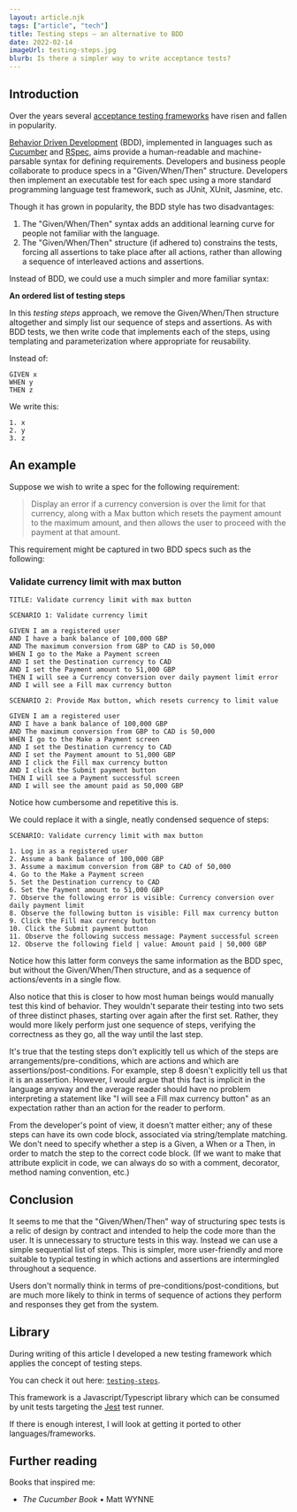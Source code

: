 ```yaml
---
layout: article.njk
tags: ["article", "tech"]
title: Testing steps – an alternative to BDD
date: 2022-02-14
imageUrl: testing-steps.jpg
blurb: Is there a simpler way to write acceptance tests?
---
```


## Introduction

Over the years several <a href="https://en.wikipedia.org/wiki/Acceptance_testing#List_of_acceptance-testing_frameworks" target="_blank">acceptance testing frameworks</a> have risen and fallen in popularity.

<a href="https://en.wikipedia.org/wiki/Behavior-driven_development" target="_blank">Behavior Driven Development</a> (BDD), implemented in languages such as <a href="https://en.wikipedia.org/wiki/Cucumber_(software)" target="_blank">Cucumber</a> and <a href="https://en.wikipedia.org/wiki/RSpec" target="_blank">RSpec</a>, aims provide a human-readable and machine-parsable syntax for defining requirements. Developers and business people collaborate to produce specs in a "Given/When/Then" structure. Developers then implement an executable test for each spec using a more standard programming language test framework, such as JUnit, XUnit, Jasmine, etc.

Though it has grown in popularity, the BDD style has two disadvantages:

1. The "Given/When/Then" syntax adds an additional learning curve for people not familiar with the language.
2. The "Given/When/Then" structure (if adhered to) constrains the tests, forcing all assertions to take place after all actions, rather than allowing a sequence of interleaved actions and assertions.

Instead of BDD, we could use a much simpler and more familiar syntax:

**An ordered list of testing steps**

In this _testing steps_ approach, we remove the Given/When/Then structure altogether and simply list our sequence of steps and assertions. As with BDD tests, we then write code that implements each of the steps, using templating and parameterization where appropriate for reusability.

Instead of:

```
GIVEN x
WHEN y
THEN z
```

We write this:

```
1. x
2. y
3. z
```

## An example

Suppose we wish to write a spec for the following requirement:

> Display an error if a currency conversion is over the limit for that currency, along with a Max button which resets the payment amount to the maximum amount, and then allows the user to proceed with the payment at that amount.

This requirement might be captured in two BDD specs such as the following:

### Validate currency limit with max button

```
TITLE: Validate currency limit with max button

SCENARIO 1: Validate currency limit

GIVEN I am a registered user
AND I have a bank balance of 100,000 GBP
AND The maximum conversion from GBP to CAD is 50,000
WHEN I go to the Make a Payment screen
AND I set the Destination currency to CAD
AND I set the Payment amount to 51,000 GBP
THEN I will see a Currency conversion over daily payment limit error
AND I will see a Fill max currency button

SCENARIO 2: Provide Max button, which resets currency to limit value

GIVEN I am a registered user
AND I have a bank balance of 100,000 GBP
AND The maximum conversion from GBP to CAD is 50,000
WHEN I go to the Make a Payment screen
AND I set the Destination currency to CAD
AND I set the Payment amount to 51,000 GBP
AND I click the Fill max currency button
AND I click the Submit payment button
THEN I will see a Payment successful screen
AND I will see the amount paid as 50,000 GBP
```

Notice how cumbersome and repetitive this is.

We could replace it with a single, neatly condensed sequence of steps:

```
SCENARIO: Validate currency limit with max button

1. Log in as a registered user
2. Assume a bank balance of 100,000 GBP
3. Assume a maximum conversion from GBP to CAD of 50,000
4. Go to the Make a Payment screen
5. Set the Destination currency to CAD
6. Set the Payment amount to 51,000 GBP
7. Observe the following error is visible: Currency conversion over daily payment limit
8. Observe the following button is visible: Fill max currency button
9. Click the Fill max currency button
10. Click the Submit payment button
11. Observe the following success message: Payment successful screen
12. Observe the following field | value: Amount paid | 50,000 GBP
```

Notice how this latter form conveys the same information as the BDD spec, but without the Given/When/Then structure, and as a sequence of actions/events in a single flow.

Also notice that this is closer to how most human beings would manually test this kind of behavior. They wouldn't separate their testing into two sets of three distinct phases, starting over again after the first set. Rather, they would more likely perform just one sequence of steps, verifying the correctness as they go, all the way until the last step.

It's true that the testing steps don't explicitly tell us which of the steps are arrangements/pre-conditions, which are actions and which are assertions/post-conditions. For example, step 8 doesn't explicitly tell us that it is an assertion. However, I would argue that this fact is implicit in the language anyway and the average reader should have no problem interpreting a statement like "I will see a Fill max currency button" as an expectation rather than an action for the reader to perform.

From the developer's point of view, it doesn't matter either; any of these steps can have its own code block, associated via string/template matching. We don't need to specify whether a step is a Given, a When or a Then, in order to match the step to the correct code block. (If we want to make that attribute explicit in code, we can always do so with a comment, decorator, method naming convention, etc.)

## Conclusion

It seems to me that the "Given/When/Then" way of structuring spec tests is a relic of design by contract and intended to help the code more than the user. It is unnecessary to structure tests in this way. Instead we can use a simple sequential list of steps. This is simpler, more user-friendly and more suitable to typical testing in which actions and assertions are intermingled throughout a sequence.

Users don't normally think in terms of pre-conditions/post-conditions, but are much more likely to think in terms of sequence of actions they perform and responses they get from the system.

## Library

During writing of this article I developed a new testing framework which applies the concept of testing steps.

You can check it out here: <a href="https://github.com/jonathanconway/testing-steps" target="_blank">`testing-steps`</a>.

This framework is a Javascript/Typescript library which can be consumed by unit tests targeting the <a href="https://jestjs.io/" target="_blank">Jest</a> test runner.

If there is enough interest, I will look at getting it ported to other languages/frameworks.

## Further reading

Books that inspired me:

- _The Cucumber Book_ • Matt WYNNE
